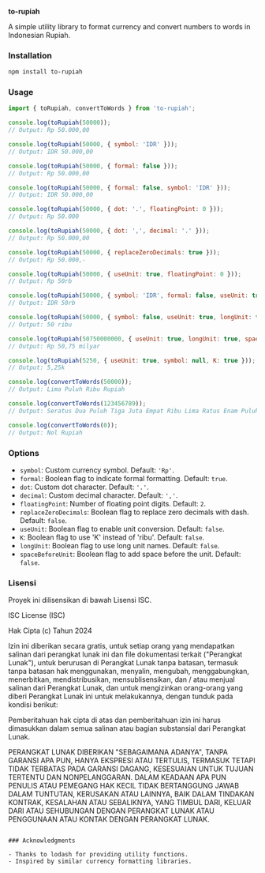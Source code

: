 **to-rupiah**

A simple utility library to format currency and convert numbers to words in Indonesian Rupiah.

### Installation

```bash
npm install to-rupiah
```

### Usage

```javascript
import { toRupiah, convertToWords } from 'to-rupiah';

console.log(toRupiah(50000));
// Output: Rp 50.000,00

console.log(toRupiah(50000, { symbol: 'IDR' }));
// Output: IDR 50.000,00

console.log(toRupiah(50000, { formal: false }));
// Output: Rp 50.000,00

console.log(toRupiah(50000, { formal: false, symbol: 'IDR' }));
// Output: IDR 50.000,00

console.log(toRupiah(50000, { dot: '.', floatingPoint: 0 }));
// Output: Rp 50.000

console.log(toRupiah(50000, { dot: ',', decimal: '.' }));
// Output: Rp 50.000,00

console.log(toRupiah(50000, { replaceZeroDecimals: true }));
// Output: Rp 50.000,-

console.log(toRupiah(50000, { useUnit: true, floatingPoint: 0 }));
// Output: Rp 50rb

console.log(toRupiah(50000, { symbol: 'IDR', formal: false, useUnit: true, K: true, floatingPoint: 0 }));
// Output: IDR 50rb

console.log(toRupiah(50000, { symbol: false, useUnit: true, longUnit: true, spaceBeforeUnit: true, floatingPoint: 0 }));
// Output: 50 ribu

console.log(toRupiah(50750000000, { useUnit: true, longUnit: true, spaceBeforeUnit: true, formal: false }));
// Output: Rp 50,75 milyar

console.log(toRupiah(5250, { useUnit: true, symbol: null, K: true }));
// Output: 5,25k
```

```javascript
console.log(convertToWords(50000));
// Output: Lima Puluh Ribu Rupiah

console.log(convertToWords(123456789));
// Output: Seratus Dua Puluh Tiga Juta Empat Ribu Lima Ratus Enam Puluh Tujuh Ribu Delapan Ratus Sembilan Puluh

console.log(convertToWords(0));
// Output: Nol Rupiah
```

### Options

- `symbol`: Custom currency symbol. Default: `'Rp'`.
- `formal`: Boolean flag to indicate formal formatting. Default: `true`.
- `dot`: Custom dot character. Default: `'.'`.
- `decimal`: Custom decimal character. Default: `','`.
- `floatingPoint`: Number of floating point digits. Default: `2`.
- `replaceZeroDecimals`: Boolean flag to replace zero decimals with dash. Default: `false`.
- `useUnit`: Boolean flag to enable unit conversion. Default: `false`.
- `K`: Boolean flag to use 'K' instead of 'ribu'. Default: `false`.
- `longUnit`: Boolean flag to use long unit names. Default: `false`.
- `spaceBeforeUnit`: Boolean flag to add space before the unit. Default: `false`.

### Lisensi

Proyek ini dilisensikan di bawah Lisensi ISC.

ISC License (ISC)

Hak Cipta (c) Tahun 2024

Izin ini diberikan secara gratis, untuk setiap orang yang mendapatkan salinan
dari perangkat lunak ini dan file dokumentasi terkait ("Perangkat Lunak"), untuk
berurusan di Perangkat Lunak tanpa batasan, termasuk tanpa batasan hak
menggunakan, menyalin, mengubah, menggabungkan, menerbitkan, mendistribusikan, mensublisensikan,
dan / atau menjual salinan dari Perangkat Lunak, dan untuk mengizinkan
orang-orang yang diberi Perangkat Lunak ini untuk melakukannya, dengan tunduk pada
kondisi berikut:

Pemberitahuan hak cipta di atas dan pemberitahuan izin ini harus
dimasukkan dalam semua salinan atau bagian substansial dari Perangkat Lunak.

PERANGKAT LUNAK DIBERIKAN "SEBAGAIMANA ADANYA", TANPA GARANSI APA PUN, HANYA
EKSPRESI ATAU TERTULIS, TERMASUK TETAPI TIDAK TERBATAS PADA GARANSI
DAGANG, KESESUAIAN UNTUK TUJUAN TERTENTU DAN NONPELANGGARAN.
DALAM KEADAAN APA PUN PENULIS ATAU PEMEGANG HAK KECIL TIDAK BERTANGGUNG JAWAB
DALAM TUNTUTAN, KERUSAKAN ATAU LAINNYA, BAIK DALAM TINDAKAN KONTRAK,
KESALAHAN ATAU SEBALIKNYA, YANG TIMBUL DARI, KELUAR DARI ATAU SEHUBUNGAN DENGAN PERANGKAT LUNAK
ATAU PENGGUNAAN ATAU KONTAK DENGAN PERANGKAT LUNAK.
```

### Acknowledgments

- Thanks to lodash for providing utility functions.
- Inspired by similar currency formatting libraries.